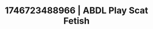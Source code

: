 ---
categories:
- Erotic focus
- AI-generated
- Intimate moaning
- BookTok after dark
- Midnight surrender
- E-girl erotica
- ASMR
- Cosplay
image: /assets/images/1746723488966.jpg
layout: post
seo:
  description: Featured content with exclusive Scat Fetish, ABDL Play. HD images available.
  keywords: Scat Fetish, ABDL Play
  og_image: /assets/images/1746723488966.jpg
  schema_type: VisualArtwork
tags:
- '#1746723488966'
- Scat Fetish
- ABDL Play
title: 1746723488966 | ABDL Play Scat Fetish
---